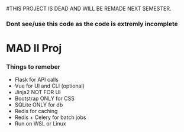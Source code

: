 #THIS PROJECT IS DEAD AND WILL BE REMADE NEXT SEMESTER. 

### Dont see/use this code as the code is extremly incomplete

# MAD II Proj

### Things to remeber

- Flask for API calls
- Vue for UI and CLI (optional)
- Jinja2 NOT FOR UI
- Bootstrap ONLY for CSS
- SQLite ONLY for db
- Redis for caching
- Redis + Celery for batch jobs
- Run on WSL or Linux

